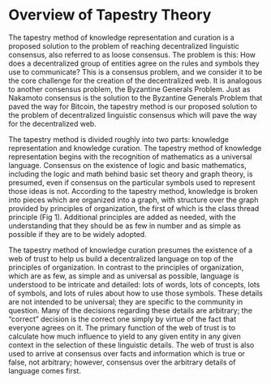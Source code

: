 Overview of Tapestry Theory
=====

The tapestry method of knowledge representation and curation is a proposed solution to the problem of reaching decentralized linguistic consensus, also referred to as loose consensus. The problem is this: How does a decentralized group of entities agree on the rules and symbols they use to communicate? This is a consensus problem, and we consider it to be the core challenge for the creation of the decentralized web. It is analogous to another consensus problem, the Byzantine Generals Problem. Just as Nakamoto consensus is the solution to the Byzantine Generals Problem that paved the way for Bitcoin, the tapestry method is our proposed solution to the problem of decentralized linguistic consensus which will pave the way for the decentralized web.

The tapestry method is divided roughly into two parts: knowledge representation and knowledge curation. The tapestry method of knowledge representation begins with the recognition of mathematics as a universal language. Consensus on the existence of logic and basic mathematics, including the logic and math behind basic set theory and graph theory, is presumed, even if consensus on the particular symbols used to represent those ideas is not. According to the tapestry method, knowledge is broken into pieces which are organized into a graph, with structure over the graph provided by principles of organization, the first of which is the class thread principle (Fig 1). Additional principles are added as needed, with the understanding that they should be as few in number and as simple as possible if they are to be widely adopted.

The tapestry method of knowledge curation presumes the existence of a web of trust to help us build a decentralized language on top of the principles of organization. In contrast to the principles of organization, which are as few, as simple and as universal as possible, language is understood to be intricate and detailed: lots of words, lots of concepts, lots of symbols, and lots of rules about how to use those symbols. These details are not intended to be universal; they are specific to the community in question. Many of the decisions regarding these details are arbitrary; the “correct” decision is the correct one simply by virtue of the fact that everyone agrees on it. The primary function of the web of trust is to calculate how much influence to yield to any given entity in any given context in the selection of these linguistic details. The web of trust is also used to arrive at consensus over facts and information which is true or false, not arbitrary; however, consensus over the arbitrary details of language comes first.

